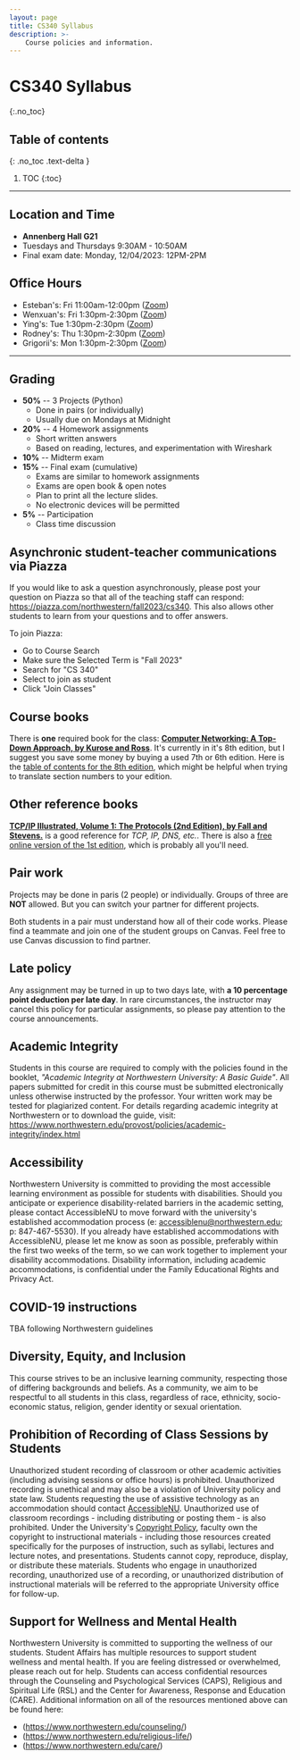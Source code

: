 ```yaml
---
layout: page
title: CS340 Syllabus
description: >-
    Course policies and information.
---
```


# CS340 Syllabus
{:.no_toc}

## Table of contents
{: .no_toc .text-delta }

1. TOC
{:toc}

---

## Location and Time

- **Annenberg Hall G21**
- Tuesdays and Thursdays 9:30AM - 10:50AM
- Final exam date: Monday, 12/04/2023: 12PM-2PM

## Office Hours

- Esteban's: Fri 11:00am-12:00pm ([Zoom](https://northwestern.zoom.us/j/98577867972))
- Wenxuan's: Fri 1:30pm-2:30pm ([Zoom](https://northwestern.zoom.us/j/92218061167))
- Ying's: Tue 1:30pm-2:30pm ([Zoom](https://northwestern.zoom.us/j/99617862800))
- Rodney's: Thu 1:30pm-2:30pm ([Zoom](https://northwestern.zoom.us/j/8236288792))
- Grigorii's: Mon 1:30pm-2:30pm ([Zoom](https://northwestern.zoom.us/j/96379987405))

---



## Grading

- **50%** -- 3 Projects (Python)
   - Done in pairs (or individually)
   - Usually due on Mondays at Midnight
- **20%** -- 4 Homework assignments
   - Short written answers
   - Based on reading, lectures, and experimentation with Wireshark
- **10%** -- Midterm exam
- **15%** -- Final exam (cumulative)
   - Exams are similar to homework assignments
   - Exams are open book & open notes
   - Plan to print all the lecture slides.
   - No electronic devices will be permitted
- **5%** -- Participation
   - Class time discussion


## Asynchronic student-teacher communications via Piazza

If you would like to ask a question asynchronously, please post your question on Piazza so that all of the teaching staff can respond: https://piazza.com/northwestern/fall2023/cs340. This also allows other students to learn from your questions and to offer answers.


To join Piazza:
- Go to Course Search
- Make sure the Selected Term is "Fall 2023"
- Search for "CS 340"
- Select to join as student
- Click "Join Classes"

## Course books

There is **one** required book for the class: **[Computer Networking: A Top-Down Approach, by Kurose and Ross](https://gaia.cs.umass.edu/kurose_ross/index.html)**. It's currently in it's 8th edition, but I suggest you save some money by buying a used 7th or 6th edition. Here is the [table of contents for the 8th edition](https://gaia.cs.umass.edu/kurose_ross/Kurose_Ross_TOC_8E.pdf), which might be helpful when trying to translate section numbers to your edition.

## Other reference books

**[TCP/IP Illustrated, Volume 1: The Protocols (2nd Edition), by Fall and Stevens.](https://www.amazon.com/TCP-Illustrated-Protocols-Addison-Wesley-Professional/dp/0321336313)** is a good reference for _TCP, IP, DNS, etc._. There is also a [free online version of the 1st edition](https://www.isi.edu/~hussain/TEACH/Spring2014/notes/Steven00a.pdf), which is probably all you'll need.

## Pair work

Projects may be done in paris (2 people) or individually. Groups of three are **NOT** allowed. But you can switch your partner for different projects.

Both students in a pair must understand how all of their code works. Please find a teammate and join one of the student groups on Canvas. Feel free to use Canvas discussion to find partner.

## Late policy

Any assignment may be turned in up to two days late, with **a 10 percentage point deduction per late day**. In rare circumstances, the instructor may cancel this policy for particular assignments, so please pay attention to the course announcements.

## Academic Integrity

Students in this course are required to comply with the policies found in the booklet, _"Academic Integrity at Northwestern University: A Basic Guide"_. All papers submitted for credit in this course must be submitted electronically unless otherwise instructed by the professor. Your written work may be tested for plagiarized content. For details regarding academic integrity at Northwestern or to download the guide, visit: https://www.northwestern.edu/provost/policies/academic-integrity/index.html

## Accessibility

Northwestern University is committed to providing the most accessible learning environment as possible for students with disabilities. Should you anticipate or experience disability-related barriers in the academic setting, please contact AccessibleNU to move forward with the university's established accommodation process (e: accessiblenu@northwestern.edu; p: 847-467-5530). If you already have established accommodations with AccessibleNU, please let me know as soon as possible, preferably within the first two weeks of the term, so we can work together to implement your disability accommodations. Disability information, including academic accommodations, is confidential under the Family Educational Rights and Privacy Act.

## COVID-19 instructions

TBA following Northwestern guidelines

## Diversity, Equity, and Inclusion

This course strives to be an inclusive learning community, respecting those of differing backgrounds and beliefs. As a community, we aim to be respectful to all students in this class, regardless of race, ethnicity, socio-economic status, religion, gender identity or sexual orientation.

## Prohibition of Recording of Class Sessions by Students

Unauthorized student recording of classroom or other academic activities (including advising sessions or office hours) is prohibited. Unauthorized recording is unethical and may also be a violation of University policy and state law. Students requesting the use of assistive technology as an accommodation should contact [AccessibleNU](https://www.northwestern.edu/accessiblenu/). Unauthorized use of classroom recordings - including distributing or posting them - is also prohibited. Under the University's [Copyright Policy](https://www.invo.northwestern.edu/invention-disclosure/policies-forms/copyright-policy/), faculty own the copyright to instructional materials - including those resources created specifically for the purposes of instruction, such as syllabi, lectures and lecture notes, and presentations. Students cannot copy, reproduce, display, or distribute these materials. Students who engage in unauthorized recording, unauthorized use of a recording, or unauthorized distribution of instructional materials will be referred to the appropriate University office for follow-up.

## Support for Wellness and Mental Health

Northwestern University is committed to supporting the wellness of our students. Student Affairs has multiple resources to support student wellness and mental health. If you are feeling distressed or overwhelmed, please reach out for help. Students can access confidential resources through the Counseling and Psychological Services (CAPS), Religious and Spiritual Life (RSL) and the Center for Awareness, Response and Education (CARE). Additional information on all of the resources mentioned above can be found here:


- (https://www.northwestern.edu/counseling/)
- (https://www.northwestern.edu/religious-life/)
- (https://www.northwestern.edu/care/)

